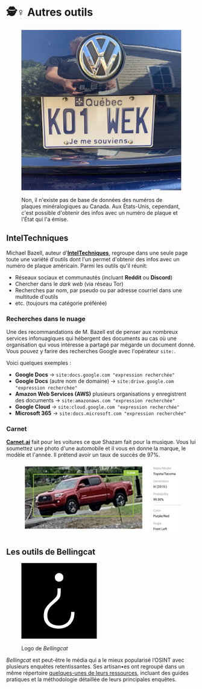 # 🕵♀ Autres outils

<figure><img src="../.gitbook/assets/char.jpg" alt=""><figcaption><p>Non, il n'existe pas de base de données des numéros de plaques minéralogiques au Canada. Aux États-Unis, cependant, c'est possible d'obtenir des infos avec un numéro de plaque et l'État qui l'a émise.</p></figcaption></figure>

## IntelTechniques

Michael Bazell, auteur d'[**IntelTechniques**](https://inteltechniques.com/tools/index.html), regroupe dans une seule page toute une variété d'outils dont l'un permet d'obtenir des infos avec un numéro de plaque américain. Parmi les outils qu'il réunit:

* Réseaux sociaux et communautés (incluant **Reddit** ou **Discord**)
* Chercher dans le _dark web_ (via réseau Tor)
* Recherches par nom, par pseudo ou par adresse courriel dans une multitude d'outils
* etc. (toujours ma catégorie préférée)

### Recherches dans le nuage

Une des recommandations de M. Bazell est de penser aux nombreux services infonuagiques qui hébergent des documents au cas où une organisation qui vous intéresse a partagé par mégarde un document donné. Vous pouvez y farire des recherches Google avec l'opérateur `site:`.

Voici quelques exemples :&#x20;

* **Google Docs** -> `site:docs.google.com "expression recherchée"`
* **Google Docs** (autre nom de domaine) -> `site:drive.google.com "expression recherchée"`
* **Amazon Web Services (AWS)** plusieurs organisations y enregistrent des documents -> `site:amazonaws.com "expression recherchée"`
* **Google Cloud** -> `site:cloud.google.com "expression recherchée"`
* **Microsoft 365** -> `site:docs.microsoft.com "expression recherchée"`

### Carnet

[**Carnet.ai**](https://carnet.ai/) fait pour les voitures ce que Shazam fait pour la musique. Vous lui soumettez une photo d'une automobile et il vous en donne la marque, le modèle et l'année. Il prétend avoir un taux de succès de 97%.

<figure><img src="../.gitbook/assets/carnetAI.png" alt="" width="563"><figcaption></figcaption></figure>

## Les outils de Bellingcat

<figure><img src="../.gitbook/assets/bellingcat.png" alt=""><figcaption><p>Logo de <em>Bellingcat</em></p></figcaption></figure>

_Bellingcat_ est peut-être le média qui a le mieux popularisé l’OSINT avec plusieurs enquêtes retentissantes. Ses artisan•es ont regroupé dans un même répertoire [quelques-unes de leurs ressources](https://www.bellingcat.com/category/resources/), incluant des guides pratiques et la méthodologie détaillée de leurs principales enquêtes.
